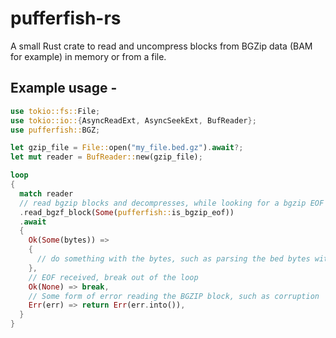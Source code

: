 # pufferfish-rs

A small Rust crate to read and uncompress blocks from BGZip data (BAM for example) in memory or from a file.

## Example usage -

```rust
use tokio::fs::File;
use tokio::io::{AsyncReadExt, AsyncSeekExt, BufReader};
use pufferfish::BGZ;

let gzip_file = File::open("my_file.bed.gz").await?;
let mut reader = BufReader::new(gzip_file);

loop
{
  match reader
  // read bgzip blocks and decompresses, while looking for a bgzip EOF marker
  .read_bgzf_block(Some(pufferfish::is_bgzip_eof))
  .await
  {
    Ok(Some(bytes)) =>
    {
      // do something with the bytes, such as parsing the bed bytes with the nom crate
    },
    // EOF received, break out of the loop
    Ok(None) => break,
    // Some form of error reading the BGZIP block, such as corruption
    Err(err) => return Err(err.into()),
  }
}
```
